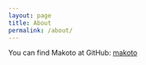 ```yaml
---
layout: page
title: About
permalink: /about/
---
```


You can find Makoto at GitHub:
[makoto](https://github.com/mkobayashi21)
